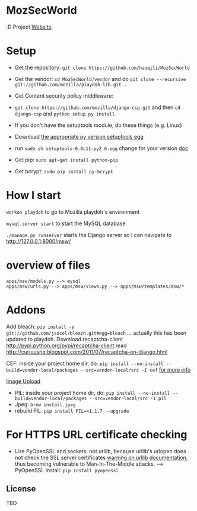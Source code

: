 MozSecWorld
=========
:D
Project [Website](https://wiki.mozilla.org/WebAppSec/MozSecureWorld).

Setup
========
 
* Get the repository: `git clone https://github.com/haoqili/MozSecWorld`

* Get the vendor: `cd MozSecWorld/vendor` and do `git clone --recursive git://github.com/mozilla/playdoh-lib.git .`

* Get Content security policy middleware:
 * `git clone https://github.com/mozilla/django-csp.git` and then `cd django-csp` and `python setup.py install`
 * If you don't have the setuptools module, do these things (e.g. Linux)
  * Download [the appropriate py version setuptools egg][3]
  * run `sudo sh setuptools-0.6c11-py2.6.egg` change for your version [doc][4]

* Get pip: `sudo apt-get install python-pip`

* Get bcrypt: `sudo pip install py-bcrypt`


# How I start
`workon playdoh` to go to Mozilla playdoh's environment

`mysql.server start` to start the MySQL database

`./manage.py runserver` starts the Django server so I can navigate to http://127.0.0.1:8000/msw/

# overview of files
    apps/msw/models.py --> mysql
    apps/msw/urls.py --> apps/msw/views.py --> apps/msw/templates/msw/*

# Addons
Add bleach: `pip install -e git://github.com/jsocol/bleach.git#egg=bleach` ... actually this has been updated to playdoh.
Download recaptcha-client http://pypi.python.org/pypi/recaptcha-client read http://curioushq.blogspot.com/2011/07/recaptcha-on-django.html

CEF: inside your project home dir, do: `pip install --no-install --build=vendor-local/packages --src=vendor-local/src -I cef` [for more info][1]

[Image Upload][2]
* PIL: inside your project home dir, do: `pip install --no-install --build=vendor-local/packages --src=vendor-local/src -I pil`
* Jpeg: `brew install jpeg`
* rebuild PIL: `pip install PIL==1.1.7 --upgrade`

# For HTTPS URL certificate checking
- Use PyOpenSSL and sockets, not urllib, because urllib's urlopen does not check the SSL server certificates [warning on urllib documentation](http://docs.python.org/library/urllib.html), thus becoming vulnerable to Man-In-The-Middle attacks.
--> PyOpenSSL install: `pip install pyopenssl`


License
-------
TBD

[1]: http://curioushq.blogspot.com/2011/07/django-playdoh-package-locations.html
[2]: http://curioushq.blogspot.com/2011/07/getting-image-upload-to-work-on-django.html
[3]: http://pypi.python.org/pypi/setuptools#files
[4]: http://pypi.python.org/pypi/setuptools
